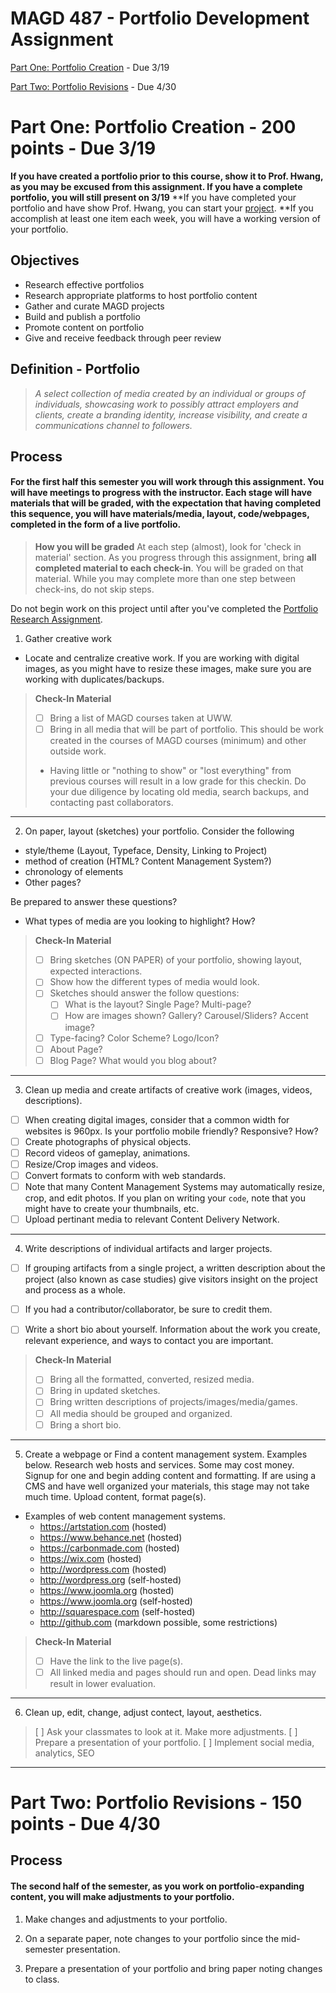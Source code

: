 # MAGD 487 - Portfolio Development Assignment

[Part One: Portfolio Creation](#part1) - Due 3/19

[Part Two: Portfolio Revisions](#part2) - Due 4/30


<a named="part1"></a> 
# Part One: Portfolio Creation - 200 points - Due 3/19

**If you have created a portfolio prior to this course, show it to Prof. Hwang, as you may be excused from this assignment. If you have a complete portfolio, you will still present on 3/19**
**If you have completed your portfolio and have show Prof. Hwang, you can start your [project](ProjectPlan.md).
**If you accomplish at least one item each week, you will have a working version of your portfolio. 

## Objectives
+ Research effective portfolios
+ Research appropriate platforms to host portfolio content
+ Gather and curate MAGD projects
+ Build and publish a portfolio
+ Promote content on portfolio
+ Give and receive feedback through peer review

## Definition - Portfolio
> *A select collection of media created by an individual or groups of individuals, showcasing work to possibly attract employers and  clients, create a branding identity, increase visibility, and create a communications channel to followers.*

## Process
#### For the first half this semester you will work through this assignment. You will have meetings to progress with the instructor. Each stage will have materials that will be graded, with the expectation that having completed this sequence, you will have materials/media, layout, code/webpages, completed in the form of a live portfolio.

  > **How you will be graded**
  > At each step (almost), look for 'check in material' section. 
  > As you progress through this assignment, bring **all completed material to each check-in**. 
  > You will be graded on that material. 
  > While you may complete more than one step between check-ins, do not skip steps.

Do not begin work on this project until after you've completed the [Portfolio Research Assignment](PortfolioResearchAssignment.md).

1. Gather creative work
  - Locate and centralize creative work. If you are working with digital images, as you might have to resize these images, make sure you are working with duplicates/backups.

  > **Check-In Material**
  > - [ ] Bring a list of MAGD courses taken at UWW.
  > - [ ] Bring in all media that will be part of portfolio. This should be work created in the courses of MAGD courses (minimum) and other outside work.
  > - Having little or "nothing to show" or "lost everything" from previous courses will result in a low grade for this checkin. Do your due diligence by locating old media, search backups, and contacting past collaborators.

***
2. On paper, layout (sketches) your portfolio. Consider the following
  + style/theme (Layout, Typeface, Density, Linking to Project)
  + method of creation (HTML? Content Management System?)
  + chronology of elements
  + Other pages?

  Be prepared to answer these questions?
  + What types of media are you looking to highlight? How?

  > **Check-In Material**
  > - [ ] Bring sketches (ON PAPER) of your portfolio, showing layout, expected interactions.
  > - [ ] Show how the different types of media would look.
  > - [ ] Sketches should answer the follow questions:
  >   - [ ] What is the layout? Single Page? Multi-page?
  >   - [ ] How are images shown? Gallery? Carousel/Sliders? Accent image?
  > - [ ] Type-facing? Color Scheme? Logo/Icon?
  > - [ ] About Page?
  > - [ ] Blog Page? What would you blog about?

***
3. Clean up media and create artifacts of creative work (images, videos, descriptions).
  - [ ] When creating digital images, consider that a common width for websites is 960px. Is your portfolio mobile friendly? Responsive? How?
  - [ ] Create photographs of physical objects.
  - [ ] Record videos of gameplay, animations.
  - [ ] Resize/Crop images and videos.
  - [ ] Convert formats to conform with web standards.
  - [ ] Note that many Content Management Systems may automatically resize, crop, and edit photos. If you plan on writing your ```code```, note that you might have to create your thumbnails, etc.
  - [ ] Upload pertinant media to relevant Content Delivery Network. 

***
4. Write descriptions of individual artifacts and larger projects.
  - [ ] If grouping artifacts from a single project, a written description about the project (also known as case studies) give visitors insight on the project and process as a whole.
  - [ ] If you had a contributor/collaborator, be sure to credit them.
  
  - [ ] Write a short bio about yourself. Information about the work you create, relevant experience, and ways to contact you are important. 

  > **Check-In Material** 
  > - [ ] Bring all the formatted, converted, resized media.
  > - [ ] Bring in updated sketches.
  > - [ ] Bring written descriptions of projects/images/media/games.
  > - [ ] All media should be grouped and organized.
  > - [ ] Bring a short bio. 

***
5. Create a webpage or Find a content management system. Examples below.
Research web hosts and services. Some may cost money. Signup for one and begin adding content and formatting. If are using a CMS and have well organized your materials, this stage may not take much time. Upload content, format page(s).
  - Examples of web content management systems.
    - https://artstation.com (hosted)
    - https://www.behance.net (hosted)
    - https://carbonmade.com (hosted)
    - https://wix.com (hosted)
    - http://wordpress.com (hosted)
    - http://wordpress.org (self-hosted)
    - https://www.joomla.org (hosted)
    - https://www.joomla.org (self-hosted)
    - http://squarespace.com (self-hosted)
    - http://github.com (markdown possible, some restrictions)

  > **Check-In Material**
  > - [ ] Have the link to the live page(s).
  > - [ ] All linked media and pages should run and open. Dead links may result in lower evaluation. 

***
6. Clean up, edit, change, adjust contect, layout, aesthetics. 
> [ ] Ask your classmates to look at it. Make more adjustments. 
> [ ] Prepare a presentation of your portfolio.
> [ ] Implement social media, analytics, SEO

* * *

<a name="part2"></a>
# Part Two: Portfolio Revisions - 150 points - Due 4/30

## Process
#### The second half of the semester, as you work on portfolio-expanding content, you will make adjustments to your portfolio. 

1. Make changes and adjustments to your portfolio.

2. On a separate paper, note changes to your portfolio since the mid-semester presentation.

3. Prepare a presentation of your portfolio and bring paper noting changes to class. 
